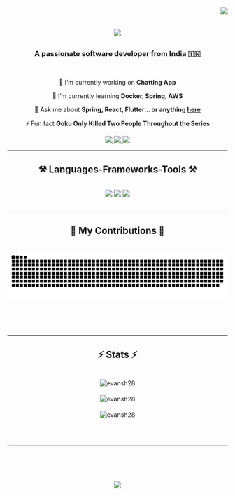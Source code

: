 <img align="right" src="https://visitor-badge.laobi.icu/badge?page_id=evansh28.evansh28" />

<h1 align="center">
    <img src="https://readme-typing-svg.herokuapp.com/?font=Righteous&size=35&center=true&vCenter=true&width=500&height=70&duration=4000&lines=Hi+There!+👋;+I'm+Devansh+Indoriya!;" />
</h1>

<h3 align="center">A passionate software developer from India 🇮🇳</h3>

<br/>

<div align="center">
 
 🔭 I’m currently working on **Chatting App**
 
 🌱 I’m currently learning **Docker, Spring, AWS**

💬 Ask me about **Spring, React, Flutter... or anything [here](https://github.com/evansh28/evansh28/issues)**

⚡ Fun fact **Goku Only Killed Two People Throughout the Series**

 </div>
 
<div align="center"> 
  <a href="mailto:devanshindoriya@gmail.com">
    <img src="https://img.shields.io/badge/Gmail-333333?style=for-the-badge&logo=gmail&logoColor=red" />
  </a>
  <a href="https://www.linkedin.com/in/devansh-indoriya-6555a1229/" target="_blank">
    <img src="https://img.shields.io/badge/LinkedIn-0077B5?style=for-the-badge&logo=linkedin&logoColor=white" target="_blank" />
  </a>
  <a href="#" target="_blank">
     <img src="https://img.shields.io/badge/Portfolio-FF5722?style=for-the-badge&logo=todoist&logoColor=white" target="_blank" /> <!-- sqlite, safari, google-chrome are other good icon options -->
  </a>
</div>

 <hr/>
 
<h2 align="center">⚒️ Languages-Frameworks-Tools ⚒️</h2>
<br/>
<div align="center">
    <img src="https://skillicons.dev/icons?i=react,bootstrap,flutter,html,css,vscode,github,figma,tailwind,git,spring boot" />
    <img src="https://skillicons.dev/icons?i=java,python,javascript,docker,dart,firebase,linux,django,mongodb,nextjs,mysql,arch" />
    <img src="https://skillicons.dev/icons?i=androidstudio,c,cpp,ubuntu,kali,xd,ps,ai,ae" /><br>
</div>

<br/>
<hr/>

<div align="center">
  <h2>🐍 My Contributions 🐍</h2>
  <br>
  <img alt="snake eating my contributions" src="https://raw.githubusercontent.com/evansh28/evansh28/output/github-contribution-grid-snake.svg" />
  
  <br/><br/><br/>
</div>

<hr/>

<h2 align="center">⚡ Stats ⚡</h2>
<br>
<div align=center>
  <img align="center" src="https://github-readme-streak-stats.herokuapp.com/?user=evansh28&theme=react&border_radius=10" alt="evansh28" />
    <br/><br/>
  <img align="center" src="https://github-readme-stats.vercel.app/api?username=evansh28&show_icons=true&locale=en&theme=react&border_radius=10&rank_icon=github" alt="evansh28" />
  <br/><br/>
  <img align="center" src="https://github-readme-stats.vercel.app/api/top-langs?username=evansh28&show_icons=true&locale=en&layout=compact&theme=react&border_radius=10" alt="evansh28" />
</div>

<br/><br/>

<hr/>

<br/>



<h1 align="center">
    <img src="https://readme-typing-svg.herokuapp.com/?font=Righteous&size=35&center=true&vCenter=true&width=550&height=70&duration=4000&lines=Thanks+for+visiting+✌🏻;+Shoot+me+message+on+Linkedin!;" />
</h1>

<br/>
